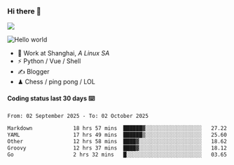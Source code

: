 ### Hi there 👋
![](https://komarev.com/ghpvc/?username=Xuhandsome)


<img src="https://github-readme-stats.vercel.app/api?username=XuHandsome&show_icons=true&theme=merko" alt="Hello world">

<br/>

- 🍻  Work at Shanghai, _A Linux SA_
- ⚡  Python / Vue / Shell
- ✍️  Blogger
- ♟  Chess / ping pong / LOL

#### Coding status last 30 days ⌨️

<!--START_SECTION:waka-->

```txt
From: 02 September 2025 - To: 02 October 2025

Markdown             18 hrs 57 mins  ██████▓░░░░░░░░░░░░░░░░░░   27.22 %
YAML                 17 hrs 49 mins  ██████▒░░░░░░░░░░░░░░░░░░   25.60 %
Other                12 hrs 58 mins  ████▓░░░░░░░░░░░░░░░░░░░░   18.62 %
Groovy               12 hrs 37 mins  ████▓░░░░░░░░░░░░░░░░░░░░   18.12 %
Go                   2 hrs 32 mins   █░░░░░░░░░░░░░░░░░░░░░░░░   03.65 %
```

<!--END_SECTION:waka-->
